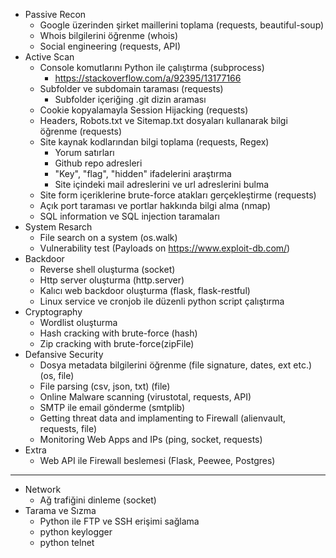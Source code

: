 - Passive Recon
    - Google üzerinden şirket maillerini toplama (requests, beautiful-soup)
    - Whois bilgilerini öğrenme (whois)
    - Social engineering (requests, API)
- Active Scan
    - Console komutlarını Python ile çalıştırma (subprocess)
        - https://stackoverflow.com/a/92395/13177166
    - Subfolder ve subdomain taraması (requests)
        - Subfolder içeriğing .git dizin araması
    - Cookie kopyalamayla Session Hijacking (requests)
    - Headers, Robots.txt ve Sitemap.txt dosyaları kullanarak bilgi öğrenme (requests)
    - Site kaynak kodlarından bilgi toplama (requests, Regex)
        - Yorum satırları
        - Github repo adresleri
        - "Key", "flag", "hidden" ifadelerini araştırma
        - Site içindeki mail adreslerini ve url adreslerini bulma
    - Site form içeriklerine brute-force atakları gerçekleştirme (requests)
    - Açık port taraması ve portlar hakkında bilgi alma (nmap)
    - SQL information ve SQL injection taramaları
- System Resarch
    - File search on a system (os.walk)
    - Vulnerability test (Payloads on https://www.exploit-db.com/)
- Backdoor
    - Reverse shell oluşturma (socket)
    - Http server oluşturma (http.server)
    - Kalıcı web backdoor oluşturma (flask, flask-restful)
    - Linux service ve cronjob ile düzenli python script çalıştırma
- Cryptography
    - Wordlist oluşturma
    - Hash cracking with brute-force (hash)
    - Zip cracking with brute-force(zipFile)
- Defansive Security
    - Dosya metadata bilgilerini öğrenme (file signature, dates, ext etc.) (os, file)
    - File parsing (csv, json, txt) (file)
    - Online Malware scanning (virustotal, requests, API)
    - SMTP ile email gönderme (smtplib)
    - Getting threat data and implamenting to Firewall (alienvault, requests, file)
    - Monitoring Web Apps and IPs (ping, socket, requests)
- Extra
    - Web API ile Firewall beslemesi (Flask, Peewee, Postgres)



---

- Network
    - Ağ trafiğini dinleme (socket)
- Tarama ve Sızma
    - Python ile FTP ve SSH erişimi sağlama
    - python keylogger
    - python telnet

